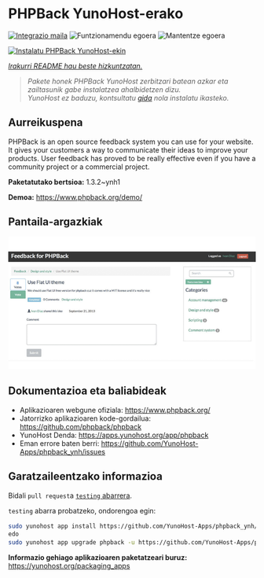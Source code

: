 <!--
Ohart ongi: README hau automatikoki sortu da <https://github.com/YunoHost/apps/tree/master/tools/readme_generator>ri esker
EZ editatu eskuz.
-->

# PHPBack YunoHost-erako

[![Integrazio maila](https://dash.yunohost.org/integration/phpback.svg)](https://dash.yunohost.org/appci/app/phpback) ![Funtzionamendu egoera](https://ci-apps.yunohost.org/ci/badges/phpback.status.svg) ![Mantentze egoera](https://ci-apps.yunohost.org/ci/badges/phpback.maintain.svg)

[![Instalatu PHPBack YunoHost-ekin](https://install-app.yunohost.org/install-with-yunohost.svg)](https://install-app.yunohost.org/?app=phpback)

*[Irakurri README hau beste hizkuntzatan.](./ALL_README.md)*

> *Pakete honek PHPBack YunoHost zerbitzari batean azkar eta zailtasunik gabe instalatzea ahalbidetzen dizu.*  
> *YunoHost ez baduzu, kontsultatu [gida](https://yunohost.org/install) nola instalatu ikasteko.*

## Aurreikuspena

PHPBack is an open source feedback system you can use for your website. It gives your customers a way to communicate their ideas to improve your products. User feedback has proved to be really effective even if you have a community project or a commercial project. 

**Paketatutako bertsioa:** 1.3.2~ynh1

**Demoa:** <https://www.phpback.org/demo/>

## Pantaila-argazkiak

![PHPBack(r)en pantaila-argazkia](./doc/screenshots/slider-item-1.png)

## Dokumentazioa eta baliabideak

- Aplikazioaren webgune ofiziala: <https://www.phpback.org/>
- Jatorrizko aplikazioaren kode-gordailua: <https://github.com/phpback/phpback>
- YunoHost Denda: <https://apps.yunohost.org/app/phpback>
- Eman errore baten berri: <https://github.com/YunoHost-Apps/phpback_ynh/issues>

## Garatzaileentzako informazioa

Bidali `pull request`a [`testing` abarrera](https://github.com/YunoHost-Apps/phpback_ynh/tree/testing).

`testing` abarra probatzeko, ondorengoa egin:

```bash
sudo yunohost app install https://github.com/YunoHost-Apps/phpback_ynh/tree/testing --debug
edo
sudo yunohost app upgrade phpback -u https://github.com/YunoHost-Apps/phpback_ynh/tree/testing --debug
```

**Informazio gehiago aplikazioaren paketatzeari buruz:** <https://yunohost.org/packaging_apps>
